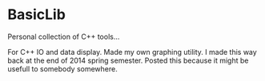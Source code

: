 BasicLib
========

Personal collection of C++ tools...

For C++ IO and data display. Made my own graphing utility. I made this way back at the end of 2014 spring semester. Posted this because it might be usefull to somebody somewhere.
